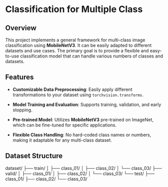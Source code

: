 # Classification for Multiple Class

## Overview

This project implements a general framework for multi-class image classification using **MobileNetV3**. It can be easily adapted to different datasets and use cases. The primary goal is to provide a flexible and easy-to-use classification model that can handle various numbers of classes and datasets.

## Features

- **Customizable Data Preprocessing**: Easily apply different transformations to your dataset using `torchvision.transforms`.

- **Model Training and Evaluation**: Supports training, validation, and early stopping.

- **Pre-trained Model**: Utilizes **MobileNetV3** pre-trained on ImageNet, which can be fine-tuned for specific applications.

- **Flexible Class Handling**: No hard-coded class names or numbers, making it adaptable for any multi-class dataset.


## Dataset Structure

dataset/
├── train/
│   ├── class_01/
│   ├── class_02/
│   └── class_03/
├── valid/
│   ├── class_01/
│   ├── class_02/
│   └── class_03/
└── test/
    ├── class_01/
    ├── class_02/
    └── class_03/
